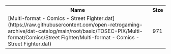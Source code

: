 <table>
<tr><th>Name</th><th>Size</th></tr>
<tr><td>[Multi-format - Comics - Street Fighter.dat](https://raw.githubusercontent.com/open-retrogaming-archive/dat-catalog/main/root/basic/TOSEC-PIX/Multi-format/Comics/Street Fighter/Multi-format - Comics - Street Fighter.dat)</td><td>971</td></tr>
</table>
